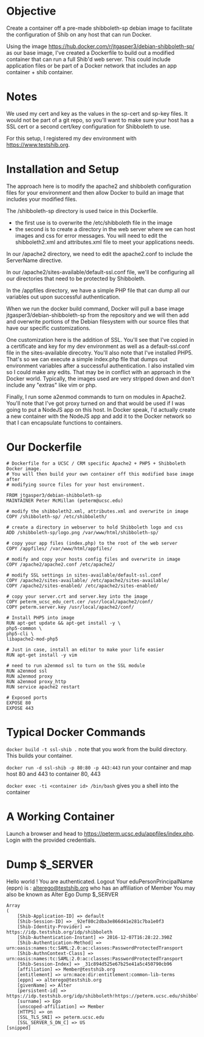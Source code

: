 # Objective
Create a container off a pre-made shibboleth-sp debian image to facilitate the configuration of Shib on any host that can run Docker.

Using the image https://hub.docker.com/r/jtgasper3/debian-shibboleth-sp/ as our base image, I've created a Dockerfile to build out a modified container that can run a full Shib'd web server. This could include application files or be part of a Docker network that includes an app container + shib container.

# Notes
We used my cert and key as the values in the sp-cert and sp-key files. It would not be part of a git repo, so you'll want to make sure your host has a SSL cert or a second cert/key configuration for Shibboleth to use.

For this setup, I registered my dev environment with https://www.testshib.org. 

# Installation and Setup
The approach here is to modify the apache2 and shibboleth configuration files for your environment and then allow Docker to build an image that includes your modified files.

The /shibboleth-sp directory is used twice in this Dockerfile. 
- the first use is to overwrite the /etc/shibboleth file in the image
- the second is to create a directory in the web server where we can host images and css for error messages.
You will need to edit the shibboleth2.xml and attributes.xml file to meet your applications needs.

In our /apache2 directory, we need to edit the apache2.conf to include the ServerName directive.

In our /apache2/sites-available/default-ssl.conf file, we'll be configuring all our directories that need to be protected by Shibboleth. 

In the /appfiles directory, we have a simple PHP file that can dump all our variables out upon successful authentication.

When we run the docker build command, Docker will pull a base image jtgasper3/debian-shibboleth-sp from the repository and we will then add and overwrite portions of the Debian filesystem with our source files that have our specific customizations. 

One customization here is the addition of SSL. You'll see that I've copied in a certificate and key for my dev environment as well as a default-ssl.conf file in the sites-available direcotry. You'll also note that I've installed PHP5. That's so we can execute a simple index.php flle that dumps out environment variables after a successful authentication. I also installed vim so I could make any edits. That may be in conflict with an approach in the Docker world. Typically, the images used are very stripped down and don't include any "extras" like vim or php.

Finally, I run some a2enmod commands to turn on modules in Apache2. You'll note that I've got proxy turned on and that would be used if I was going to put a NodeJS app on this host. In Docker speak, I'd actually create a new container with the NodeJS app and add it to the Docker network so that I can encapsulate functions to containers.

# Our Dockerfile
```
# Dockerfile for a UCSC / CRM specific Apache2 + PHP5 + Shibboleth Docker image.
# You will then build your own container off this modified base image after
# modifying source files for your host environment.

FROM jtgasper3/debian-shibboleth-sp
MAINTAINER Peter McMillan (peterm@ucsc.edu)

# modify the shibboleth2.xml, attributes.xml and overwrite in image
COPY /shibboleth-sp/ /etc/shibboleth/

# create a directory in webserver to hold Shibboleth logo and css
ADD /shibboleth-sp/logo.png /var/www/html/shibboleth-sp/

# copy your app files (index.php) to the root of the web server
COPY /appfiles/ /var/www/html/appfiles/

# modify and copy your hosts config files and overwrite in image
COPY /apache2/apache2.conf /etc/apache2/

# modify SSL settings in sites-available/default-ssl.conf
COPY /apache2/sites-available/ /etc/apache2/sites-available/
COPY /apache2/sites-enabled/ /etc/apache2/sites-enabled/

# copy your server.crt and server.key into the image
COPY peterm_ucsc_edu_cert.cer /usr/local/apache2/conf/
COPY peterm.server.key /usr/local/apache2/conf/

# Install PHP5 into image
RUN apt-get update && apt-get install -y \
php5-common \
php5-cli \
libapache2-mod-php5

# Just in case, install an editor to make your life easier
RUN apt-get install -y vim

# need to run a2enmod ssl to turn on the SSL module
RUN a2enmod ssl
RUN a2enmod proxy
RUN a2enmod proxy_http
RUN service apache2 restart

# Exposed ports
EXPOSE 80
EXPOSE 443
```

# Typical Docker Commands
`docker build -t ssl-shib .`  note that you work from the build directory. This builds your container.

`docker run -d ssl-shib -p 80:80 -p 443:443`  run your container and map host 80 and 443 to container 80, 443

`docker exec -ti <container id> /bin/bash`  gives you a shell into the container

# A Working Container
Launch a browser and head to https://peterm.ucsc.edu/appfiles/index.php. Login with the provided credentials.


# Dump $_SERVER
Hello world ! You are authenticated.
Logout
Your eduPersonPrincipalName (eppn) is : alterego@testshib.org who has an affiliation of Member
You may also be known as Alter Ego
Dump $_SERVER 
```
Array
(
    [Shib-Application-ID] => default
    [Shib-Session-ID] => _92ef80c2dba3e866d41e281c7ba1e0f3
    [Shib-Identity-Provider] => https://idp.testshib.org/idp/shibboleth
    [Shib-Authentication-Instant] => 2016-12-07T16:28:22.390Z
    [Shib-Authentication-Method] => urn:oasis:names:tc:SAML:2.0:ac:classes:PasswordProtectedTransport
    [Shib-AuthnContext-Class] => urn:oasis:names:tc:SAML:2.0:ac:classes:PasswordProtectedTransport
    [Shib-Session-Index] => _31c894d525e67b25e41a5c450790cb96
    [affiliation] => Member@testshib.org
    [entitlement] => urn:mace:dir:entitlement:common-lib-terms
    [eppn] => alterego@testshib.org
    [givenName] => Alter
    [persistent-id] => https://idp.testshib.org/idp/shibboleth!https://peterm.ucsc.edu/shibboleth!vHH8PFpA+EFa/7Suj73mBF0lQpI=
    [surname] => Ego
    [unscoped-affiliation] => Member
    [HTTPS] => on
    [SSL_TLS_SNI] => peterm.ucsc.edu
    [SSL_SERVER_S_DN_C] => US
[snipped]
```

